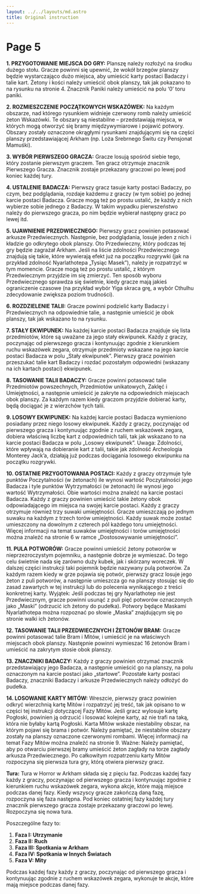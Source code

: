 ```yaml
---
layout: ../../layouts/md.astro
title: Original instruction
---
```


# Page 5

**1. PRZYGOTOWANIE MIEJSCA DO GRY:**
Planszę należy rozłożyć na środku dużego stołu. Gracze powinni się upewnić, że wokół brzegów planszy będzie wystarczająco dużo miejsca, aby umieścić karty postaci Badaczy i talie kart. Żetony i kości należy umieścić obok planszy, tak jak pokazano to na rysunku na stronie 4. Znacznik Paniki należy umieścić na polu ‘0’ toru paniki.

**2. ROZMIESZCZENIE POCZĄTKOWYCH WSKAZÓWEK:**
Na każdym obszarze, nad którego rysunkiem widnieje czerwony romb należy umieścić żeton Wskazówki. Te obszary są niestabilne – przedstawiają miejsca, w których mogą otworzyć się bramy międzywymiarowe i pojawić potwory. Obszary zostały oznaczone okrągłymi rysunkami znajdującymi się na części planszy przedstawiającej Arkham (np. Loża Srebrnego Świtu czy Pensjonat Mamuśki).

**3. WYBÓR PIERWSZEGO GRACZA:**
Gracze losują spośród siebie tego, który zostanie pierwszym graczem. Ten gracz otrzymuje znacznik Pierwszego Gracza. Znacznik zostaje przekazany graczowi po lewej pod koniec każdej tury.

**4. USTALENIE BADACZA:**
Pierwszy gracz tasuje karty postaci Badaczy, po czym, bez podglądania, rozdaje każdemu z graczy (w tym sobie) po jednej karcie postaci Badacza. Gracze mogą też po prostu ustalić, że każdy z nich wybierze sobie jednego z Badaczy. W takim wypadku pierwszeństwo należy do pierwszego gracza, po nim będzie wybierał następny gracz po lewej itd.

**5. UJAWNIENIE PRZEDWIECZNEGO:**
Pierwszy gracz powinien potasować arkusze Przedwiecznych. Następnie, bez podglądania, losuje jeden z nich i kładzie go odkrytego obok planszy. Oto Przedwieczny, który podczas tej gry będzie zagrażał Arkham. Jeśli na liście zdolności Przedwiecznego znajdują się takie, które wywierają efekt już na początku rozgrywki (jak na przykład zdolność Nyarlathotepa „Tysiąc Masek”), należy je rozpatrzyć w tym momencie. Gracze mogą też po prostu ustalić, z którym Przedwiecznym przyjdzie im się zmierzyć. Ten sposób wyboru Przedwiecznego sprawdza się świetnie, kiedy gracze mają jakieś ograniczenie czasowe (na przykład wybór Yiga skraca grę, a wybór Cthulhu zdecydowanie zwiększa poziom trudności).

**6. ROZDZIELENIE TALII:**
Gracze powinni podzielić karty Badaczy i Przedwiecznych na odpowiednie talie, a następnie umieścić je obok planszy, tak jak wskazano to na rysunku.

**7. STAŁY EKWIPUNEK:**
Na każdej karcie postaci Badacza znajduje się lista przedmiotów, które są uważane za jego stały ekwipunek. Każdy z graczy, poczynając od pierwszego gracza i kontynuując zgodnie z kierunkiem ruchu wskazówek zegara, otrzymuje przedmioty wskazane na jego karcie postaci Badacza w polu „Stały ekwipunek”. Pierwszy gracz powinien przeszukać talie kart Badaczy i rozdać pozostałym odpowiedni (wskazany na ich kartach postaci) ekwipunek.

**8. TASOWANIE TALII BADACZY:**
Gracze powinni potasować talie Przedmiotów powszechnych, Przedmiotów unikatowych, Zaklęć i Umiejętności, a następnie umieścić je zakryte na odpowiednich miejscach obok planszy. Za każdym razem kiedy graczom przyjdzie dobierać karty, będą dociągać je z wierzchów tych talii.

**9. LOSOWY EKWIPUNEK:**
Na każdej karcie postaci Badacza wymieniono posiadany przez niego losowy ekwipunek. Każdy z graczy, poczynając od pierwszego gracza i kontynuując zgodnie z ruchem wskazówek zegara, dobiera właściwą liczbę kart z odpowiednich talii, tak jak wskazano to na karcie postaci Badacza w polu „Losowy ekwipunek”. Uwaga: Zdolności, które wpływają na dobieranie kart z talii, takie jak zdolność Archeologia Monterey Jack’a, działają już podczas dociągania losowego ekwipunku na początku rozgrywki.

**10. OSTATNIE PRZYGOTOWANIA POSTACI:**
Każdy z graczy otrzymuje tyle punktów Poczytalności (w żetonach) ile wynosi wartość Poczytalności jego Badacza i tyle punktów Wytrzymałości (w żetonach) ile wynosi jego wartość Wytrzymałości. Obie wartości można znaleźć na karcie postaci Badacza. Każdy z graczy powinien umieścić takie żetony obok odpowiadającego im miejsca na swojej karcie postaci. Każdy z graczy otrzymuje również trzy suwaki umiejętności. Gracze umieszczają po jednym suwaku na każdym z trzech torów umiejętności. Każdy suwak może zostać umieszczony na dowolnym z czterech pól każdego toru umiejętności. Więcej informacji na temat suwaków umiejętności i torów umiejętności można znaleźć na stronie 6 w ramce „Dostosowywanie umiejętności”.

**11. PULA POTWORÓW:**
Gracze powinni umieścić żetony potworów w nieprzezroczystym pojemniku, a następnie dobrze je wymieszać. Do tego celu świetnie nada się zarówno duży kubek, jak i skórzany woreczek. W dalszej części instrukcji taki pojemnik będzie nazywany pulą potworów. Za każdym razem kiedy w grze pojawia się potwór, pierwszy gracz losuje jego żeton z puli potworów, a następnie umieszcza go na planszy stosując się do zasad zawartych w tej instrukcji lub do polecenia wynikającego z treści konkretnej karty. Wyjątek: Jeśli podczas tej gry Nyarlathotep nie jest Przedwiecznym, gracze powinni usunąć z puli pięć potworów oznaczonych jako „Maski” (odrzucić ich żetony do pudełka). Potwory będące Maskami Nyarlathotepa można rozpoznać po słowie „Maska” znajdującym się po stronie walki ich żetonów.

**12. TASOWANIE TALII PRZEDWIECZNYCH I ŻETONÓW BRAM:**
Gracze powinni potasować talie Bram i Mitów, i umieścić je na właściwych miejscach obok planszy. Następnie powinni wymieszać 16 żetonów Bram i umieścić na zakrytym stosie obok planszy.

**13. ZNACZNIKI BADACZY:**
Każdy z graczy powinien otrzymać znacznik przedstawiający jego Badacza, a następnie umieścić go na planszy, na polu oznaczonym na karcie postaci jako „startowe”. Pozostałe karty postaci Badaczy, znaczniki Badaczy i arkusze Przedwiecznych należy odłożyć do pudełka.

**14. LOSOWANIE KARTY MITÓW:**
Wreszcie, pierwszy gracz powinien odkryć wierzchnią kartę Mitów i rozpatrzyć jej treść, tak jak opisano to w części tej instrukcji dotyczącej Fazy Mitów. Jeśli gracz wylosuje kartę Pogłoski, powinien ją odrzucić i losować kolejne karty, aż nie trafi na taką, która nie byłaby kartą Pogłoski. Karta Mitów wskaże niestabilny obszar, na którym pojawi się brama i potwór. Należy pamiętać, że niestabilne obszary zostały na planszy oznaczone czerwonymi rombami. Więcej informacji na temat Fazy Mitów można znaleźć na stronie 9. Ważne: Należy pamiętać, aby po otwarciu pierwszej bramy umieścić żeton zagłady na torze zagłady arkusza Przedwiecznego. Po całkowitym rozpatrzeniu karty Mitów rozpoczyna się pierwsza tura gry, którą otwiera pierwszy gracz.

**Tura:**
Tura w Horror w Arkham składa się z pięciu faz. Podczas każdej fazy każdy z graczy, poczynając od pierwszego gracza i kontynuując zgodnie z kierunkiem ruchu wskazówek zegara, wykona akcje, które mają miejsce podczas danej fazy. Kiedy wszyscy gracze zakończą daną fazę, rozpoczyna się faza następna. Pod koniec ostatniej fazy każdej tury znacznik pierwszego gracza zostaje przekazany graczowi po lewej. Rozpoczyna się nowa tura. 

Poszczególne fazy to:

1. **Faza I: Utrzymanie**
2. **Faza II: Ruch**
3. **Faza III: Spotkania w Arkham**
4. **Faza IV: Spotkania w Innych Światach**
5. **Faza V: Mity**

Podczas każdej fazy każdy z graczy, poczynając od pierwszego gracza i kontynuując zgodnie z ruchem wskazówek zegara, wykonuje te akcje, które mają miejsce podczas danej fazy.
